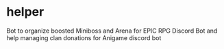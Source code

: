 # helper
Bot to organize boosted Miniboss and Arena for EPIC RPG Discord Bot and help managing clan donations for Anigame discord bot
